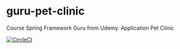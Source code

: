 # guru-pet-clinic
Course Spring Framework Guru from Udemy. Application Pet Clinic


[![CircleCI](https://circleci.com/gh/aban22/guru-pet-clinic.svg?style=svg)](https://circleci.com/gh/aban22/guru-pet-clinic)